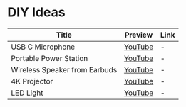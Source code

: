 # DIY Ideas
| Title                           | Preview                                                     | Link                         |
| ------------------------------- | ----------------------------------------------------------- | ---------------------------- |
| USB C Microphone                | [YouTube](https://youtu.be/LoQu3XXIayc?si=ymfRIAbC-dqjpW_W) | -                            |
| Portable Power Station          | [YouTube](https://youtu.be/adY-S8AH_Jc?si=xwoivd3EUq67h6W_) | -                            |
| Wireless Speaker from Earbuds   | [YouTube](https://youtu.be/adY-S8AH_Jc?si=xwoivd3EUq67h6W_) | -                            |
| 4K Projector                    | [YouTube](https://youtu.be/YfvTjQ9MCwY?si=eHKc0pJhexL75ZpG) | -                            |
| LED Light                       | [YouTube](https://youtu.be/Y06VHj1GvLI?si=OoY-B5Amzq39JFcR) | -                            |
